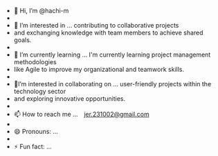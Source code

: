 - 👋 Hi, I’m @hachi-m
- 
- 👀 I’m interested in ... contributing to collaborative projects
- and exchanging knowledge with team members to achieve shared goals.
- 
- 🌱 I’m currently learning ... I'm currently learning project management methodologies
- like Agile to improve my organizational and teamwork skills.
- 
- 💞️I’m interested in collaborating on ... user-friendly projects within the technology sector
-  and exploring innovative opportunities.
- 
- 📫 How to reach me ...　jer.231002@gmail.com
- 
- 😄 Pronouns: ...
- 
- ⚡ Fun fact: ...

<!---
hachi-m/hachi-m is a ✨ special ✨ repository because its `README.md` (this file) appears on your GitHub profile.
You can click the Preview link to take a look at your changes.
--->
